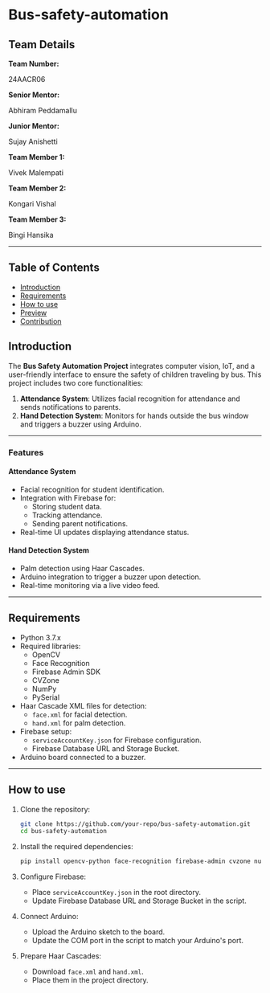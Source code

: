 # Bus-safety-automation

<h2>Team Details</h2>
<b>Team Number: </b><p>24AACR06</p>
<b>Senior Mentor:</b><p> Abhiram Peddamallu</p>
<b>Junior Mentor:</b><p> Sujay Anishetti</p>
<b>Team Member 1:</b><p> Vivek Malempati</p>
<b>Team Member 2:</b><p> Kongari Vishal</p>
<b>Team Member 3:</b><p> Bingi Hansika</p>

---
## Table of Contents
- [Introduction](#introduction) <br>
- [Requirements](#requirements) <br>
- [How to use](#installation-and-usage) <br>
- [Preview](#previews)
- [Contribution](#contribution)


## Introduction
The **Bus Safety Automation Project** integrates computer vision, IoT, and a user-friendly interface to ensure the safety of children traveling by bus. This project includes two core functionalities:

1. **Attendance System**: Utilizes facial recognition for attendance and sends notifications to parents.
2. **Hand Detection System**: Monitors for hands outside the bus window and triggers a buzzer using Arduino.

---

### Features
#### Attendance System
- Facial recognition for student identification.
- Integration with Firebase for:
  - Storing student data.
  - Tracking attendance.
  - Sending parent notifications.
- Real-time UI updates displaying attendance status.

#### Hand Detection System
- Palm detection using Haar Cascades.
- Arduino integration to trigger a buzzer upon detection.
- Real-time monitoring via a live video feed.

---

## Requirements
- Python 3.7.x 
- Required libraries:
  - OpenCV
  - Face Recognition
  - Firebase Admin SDK
  - CVZone
  - NumPy
  - PySerial
- Haar Cascade XML files for detection:
  - `face.xml` for facial detection.
  - `hand.xml` for palm detection.
- Firebase setup:
  - `serviceAccountKey.json` for Firebase configuration.
  - Firebase Database URL and Storage Bucket.
- Arduino board connected to a buzzer.

---

## How to use
1. Clone the repository:
   ```bash
   git clone https://github.com/your-repo/bus-safety-automation.git
   cd bus-safety-automation
2. Install the required dependencies:
   ```bash
   pip install opencv-python face-recognition firebase-admin cvzone numpy pyserial
3. Configure Firebase:

   - Place `serviceAccountKey.json` in the root directory.
   - Update Firebase Database URL and Storage Bucket in the script.
4. Connect Arduino:

   - Upload the Arduino sketch to the board.
   - Update the COM port in the script to match your Arduino's port.
5. Prepare Haar Cascades:

   - Download `face.xml` and `hand.xml`.
   - Place them in the project directory.


